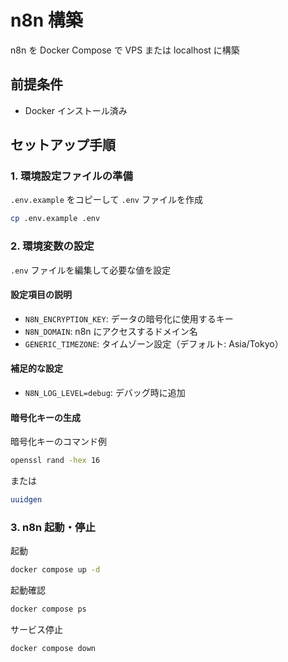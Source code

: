 # n8n 構築

n8n を Docker Compose で VPS または localhost に構築

## 前提条件

- Docker インストール済み

## セットアップ手順

### 1. 環境設定ファイルの準備

`.env.example` をコピーして `.env` ファイルを作成

```bash
cp .env.example .env
```

### 2. 環境変数の設定

`.env` ファイルを編集して必要な値を設定

#### 設定項目の説明

- `N8N_ENCRYPTION_KEY`: データの暗号化に使用するキー
- `N8N_DOMAIN`: n8n にアクセスするドメイン名
- `GENERIC_TIMEZONE`: タイムゾーン設定（デフォルト: Asia/Tokyo）

#### 補足的な設定

- `N8N_LOG_LEVEL=debug`: デバッグ時に追加

#### 暗号化キーの生成

暗号化キーのコマンド例

```bash
openssl rand -hex 16
```

または

```bash
uuidgen
```

### 3. n8n 起動・停止

起動

```bash
docker compose up -d
```

起動確認

```bash
docker compose ps
```

サービス停止

```bash
docker compose down
```
